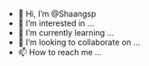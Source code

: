 - 👋 Hi, I’m @Shaangsp
- 👀 I’m interested in ...
- 🌱 I’m currently learning ...
- 💞️ I’m looking to collaborate on ...
- 📫 How to reach me ...

<!---
Shaangsp/Shaangsp is a ✨ special ✨ repository because its `README.md` (this file) appears on your GitHub profile.
You can click the Preview link to take a look at your changes.
--->
